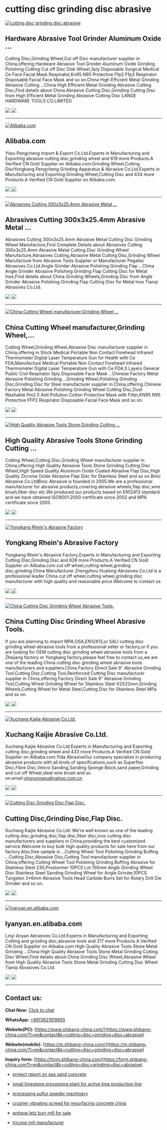 # cutting disc grinding disc abrasive

<a href="https://swt.shibang-china.com/?l=en&img&k=cutting+disc+grinding+disc+abrasive" target="_blank">![cutting disc grinding disc abrasive](http://static.shibang-china.com/all-800x300/1061.jpg)</a>

## Hardware Abrasive Tool Grinder Aluminum Oxide …
Cutting Disc,Grinding Wheel,Cut off Disc manufacturer supplier in China,offering Hardware Abrasive Tool Grinder Aluminum Oxide Grinding Polishing Cutting Cut off Disc Disk Wheel,3ply Disposable Surgical Medical Ce Face Facial Mask Respirator,Kn95 N95 Protective Ffp2 Ffp3 Respirator Disposable Facial Face Mask and so on.China High Efficient Metal Grinding Abrasive Cutting …China High Efficient Metal Grinding Abrasive Cutting Disc,Find details about China Abrasive Cutting Disc,Grinding Cutting Disc from High Efficient Metal Grinding Abrasive Cutting Disc LANGE HARDWARE TOOLS CO.LIMITED


<a href="https://whatsapp.shibangsoft.com/WhatsApp.php" target="_blank" title="WhatsApp">![](http://static.shibang-china.com/icon/whatsapp.png)</a> <a href="https://swt.shibang-china.com/?l=en&icon&k=cutting+disc+grinding+disc+abrasive" target="_blank">![](http://static.shibang-china.com/icon/chat-en.png)</a>

---

<a href="https://swt.shibang-china.com/?l=en&img&k=cutting+disc+grinding+disc+abrasive" target="_blank">![Alibaba.com](http://static.shibang-china.com/all-800x300/1497.jpg)</a>

## Alibaba.com
Yiwu Pengcheng Import &amp; Export Co.Ltd.Experts in Manufacturing and Exporting abrasive cutting disc,grinding wheel and 619 more Products.A Verified CN Gold Supplier on Alibaba.com.Grinding Wheel,Cutting DiscYongkang Pengcheng Grinding Apparatus &amp; Abrasive Co.Ltd.Experts in Manufacturing and Exporting Grinding Wheel,Cutting Disc and 434 more Products.A Verified CN Gold Supplier on Alibaba.com.


<a href="https://whatsapp.shibangsoft.com/WhatsApp.php" target="_blank" title="WhatsApp">![](http://static.shibang-china.com/icon/whatsapp.png)</a> <a href="https://swt.shibang-china.com/?l=en&icon&k=cutting+disc+grinding+disc+abrasive" target="_blank">![](http://static.shibang-china.com/icon/chat-en.png)</a>

---

<a href="https://swt.shibang-china.com/?l=en&img&k=cutting+disc+grinding+disc+abrasive" target="_blank">![Abrasives Cutting 300x3x25.4mm Abrasive Metal …](http://static.shibang-china.com/all-800x300/1120.jpg)</a>

## Abrasives Cutting 300x3x25.4mm Abrasive Metal …
Abrasives Cutting 300x3x25.4mm Abrasive Metal Cutting Disc Grinding Wheel Manufacture,Find Complete Details about Abrasives Cutting 300x3x25.4mm Abrasive Metal Cutting Disc Grinding Wheel Manufacture,Abrasives Cutting,Abrasive Metal Cutting Disc,Grinding Wheel Manufacture from Abrasive Tools Supplier or Manufacturer Pegatec Abrasives Co.Ltd.Angle Grinder Abrasive Polishing Grinding Flap …China Angle Grinder Abrasive Polishing Grinding Flap Cutting Disc for Metal Inox,Find details about China Grinding Wheels,Grinding Disc from Angle Grinder Abrasive Polishing Grinding Flap Cutting Disc for Metal Inox Tianqi Abrasives Co.Ltd.


<a href="https://whatsapp.shibangsoft.com/WhatsApp.php" target="_blank" title="WhatsApp">![](http://static.shibang-china.com/icon/whatsapp.png)</a> <a href="https://swt.shibang-china.com/?l=en&icon&k=cutting+disc+grinding+disc+abrasive" target="_blank">![](http://static.shibang-china.com/icon/chat-en.png)</a>

---

<a href="https://swt.shibang-china.com/?l=en&img&k=cutting+disc+grinding+disc+abrasive" target="_blank">![China Cutting Wheel manufacturer,Grinding Wheel,…](http://static.shibang-china.com/all-800x300/1194.jpg)</a>

## China Cutting Wheel manufacturer,Grinding Wheel,…
Cutting Wheel,Grinding Wheel,Abrasive Disc manufacturer supplier in China,offering in Stock Medical Portable Non Contact Forehead Infrared Thermometer Digital Laser Temperature Gun for Health with Ce FDA,Manufacture Medical Portable Non Contact Forehead Infrared Thermometer Digital Laser Temperature Gun with Ce FDA,5 Layers General Public Civil Respirator 5ply Disposable Face Mask …Chinese Factory Metal Abrasive Polishing Grinding …Grinding Wheel,Polishing Grinding Disc,Grinding Disc for Steel manufacturer supplier in China,offering Chinese Factory Metal Abrasive Polishing Grinding Wheel Cutting Disc,Dust Washable Pm2.5 Anti Pollution Cotton Protective Mask with Filter,KN95 N95 Protective FFP2 Respirator Disposable Facial Face Mask and so on.


<a href="https://whatsapp.shibangsoft.com/WhatsApp.php" target="_blank" title="WhatsApp">![](http://static.shibang-china.com/icon/whatsapp.png)</a> <a href="https://swt.shibang-china.com/?l=en&icon&k=cutting+disc+grinding+disc+abrasive" target="_blank">![](http://static.shibang-china.com/icon/chat-en.png)</a>

---

<a href="https://swt.shibang-china.com/?l=en&img&k=cutting+disc+grinding+disc+abrasive" target="_blank">![High Quality Abrasive Tools Stone Grinding Cutting …](http://static.shibang-china.com/all-800x300/1495.jpg)</a>

## High Quality Abrasive Tools Stone Grinding Cutting …
Cutting Wheel,Cutting Disc,Grinding Wheel manufacturer supplier in China,offering High Quality Abrasive Tools Stone Grinding Cutting Disc Wheel,High Speed Quality Aluminum Oxide Coated Abrasive Flap Disc,High Quality Zirconia Oxide Abrasive Flap Disc for Stainless Steel and so on.Binic Abrasive Co.LtdBinic Abrasive is founded in 2005.We are a professional manufacturer for abrasive products,covering abrasive wheels,flap disc,wire brush,fiber disc etc.We produced our products based on EN12413 standard and we have obtained ISO9001:2000 certificate since 2002 and MPA certificate since 2005.


<a href="https://whatsapp.shibangsoft.com/WhatsApp.php" target="_blank" title="WhatsApp">![](http://static.shibang-china.com/icon/whatsapp.png)</a> <a href="https://swt.shibang-china.com/?l=en&icon&k=cutting+disc+grinding+disc+abrasive" target="_blank">![](http://static.shibang-china.com/icon/chat-en.png)</a>

---

<a href="https://swt.shibang-china.com/?l=en&img&k=cutting+disc+grinding+disc+abrasive" target="_blank">![Yongkang Rhein's Abrasive Factory](http://static.shibang-china.com/all-800x300/879.jpg)</a>

## Yongkang Rhein's Abrasive Factory
Yongkang Rhein's Abrasive Factory,Experts in Manufacturing and Exporting Cutting Disc,Grinding Disc and 628 more Products.A Verified CN Gold Supplier on Alibaba.com.cut off wheel,cutting wheel,grinding disc,grinding.China Manufacturer Zhengzhou Hualong Abrasives Co.Ltd is a professional leader China cut off wheel,cutting wheel,grinding disc manufacturer with high quality and reasonable price.Welcome to contact us.


<a href="https://whatsapp.shibangsoft.com/WhatsApp.php" target="_blank" title="WhatsApp">![](http://static.shibang-china.com/icon/whatsapp.png)</a> <a href="https://swt.shibang-china.com/?l=en&icon&k=cutting+disc+grinding+disc+abrasive" target="_blank">![](http://static.shibang-china.com/icon/chat-en.png)</a>

---

<a href="https://swt.shibang-china.com/?l=en&img&k=cutting+disc+grinding+disc+abrasive" target="_blank">![China Cutting Disc Grinding Wheel Abrasive Tools.](http://static.shibang-china.com/all-800x300/51.jpg)</a>

## China Cutting Disc Grinding Wheel Abrasive Tools.
If you are planning to import MPA,OSA,EN12413,or SALI cutting disc grinding wheel abrasive tools from a professional seller or factory,or if you are looking for OEM cutting disc grinding wheel abrasive tools from a Zhejiang factory or Yongkang factory,please feel free to contact us,we are one of the leading China cutting disc grinding wheel abrasive tools manufacturers and suppliers.China Factory Direct Sale 9′′ Abrasive Grinding Tool.Cutting Disc,Cutting Tool,Reinforced Cutting Disc manufacturer supplier in China,offering Factory Direct Sale 9′′ Abrasive Grinding Tool,Cutting Wheel Grinding Wheel for Stainless Steel X2X22mm,Grinding Wheels,Cutting Wheel for Metal Steel,Cutting Disc for Stainless Steel MPa and so on.


<a href="https://whatsapp.shibangsoft.com/WhatsApp.php" target="_blank" title="WhatsApp">![](http://static.shibang-china.com/icon/whatsapp.png)</a> <a href="https://swt.shibang-china.com/?l=en&icon&k=cutting+disc+grinding+disc+abrasive" target="_blank">![](http://static.shibang-china.com/icon/chat-en.png)</a>

---

<a href="https://swt.shibang-china.com/?l=en&img&k=cutting+disc+grinding+disc+abrasive" target="_blank">![Xuchang Kaijie Abrasive Co.Ltd.](http://static.shibang-china.com/all-800x300/170.jpg)</a>

## Xuchang Kaijie Abrasive Co.Ltd.
Xuchang Kaijie Abrasive Co.Ltd.Experts in Manufacturing and Exporting cutting disc,grinding wheel and 433 more Products.A Verified CN Gold Supplier on Alibaba.com.Yida AbrasiveOur company specialize in producing abrasive products with all kinds of specifications,such as Superflex Disc,Fibre Disc,Velcro Sanding,Sanding Sponge Block,sand paper,Grinding and cut off Wheel,steel wire brush and so on.email:yingyongwu@yahoo.com.cn


<a href="https://whatsapp.shibangsoft.com/WhatsApp.php" target="_blank" title="WhatsApp">![](http://static.shibang-china.com/icon/whatsapp.png)</a> <a href="https://swt.shibang-china.com/?l=en&icon&k=cutting+disc+grinding+disc+abrasive" target="_blank">![](http://static.shibang-china.com/icon/chat-en.png)</a>

---

<a href="https://swt.shibang-china.com/?l=en&img&k=cutting+disc+grinding+disc+abrasive" target="_blank">![Cutting Disc,Grinding Disc,Flap Disc.](http://static.shibang-china.com/all-800x300/1222.jpg)</a>

## Cutting Disc,Grinding Disc,Flap Disc.
Xuchang Kaijie Abrasive Co.Ltd: We're well known as one of the leading cutting disc,grinding disc,flap disc,fiber disc,inox cutting disc manufacturers and suppliers in China,providing the best customized service.Welcome to buy bulk high quality products for sale here from our factory.Also,free sample is …Cutting Wheel Tool Polishing Grinding Buffing …Cutting Disc,Abrasive Disc,Cutting Tool manufacturer supplier in China,offering Cutting Wheel Tool Polishing Grinding Buffing Abrasive for Stainless Steel 230,Prostormer 10PCS Lot 150mm Angle Grinding Wheel Disc Stainless Steel Sanding Grinding Wheel for Angle Grinder,10PCS Tungsten 3*6mm Abrasive Tools Head Carbide Burrs Set for Rotary Drill Die Grinder and so on.


<a href="https://whatsapp.shibangsoft.com/WhatsApp.php" target="_blank" title="WhatsApp">![](http://static.shibang-china.com/icon/whatsapp.png)</a> <a href="https://swt.shibang-china.com/?l=en&icon&k=cutting+disc+grinding+disc+abrasive" target="_blank">![](http://static.shibang-china.com/icon/chat-en.png)</a>

---

<a href="https://swt.shibang-china.com/?l=en&img&k=cutting+disc+grinding+disc+abrasive" target="_blank">![lyanyan.en.alibaba.com](http://static.shibang-china.com/all-800x300/1243.jpg)</a>

## lyanyan.en.alibaba.com
Linyi Anyan Abrasives Co.Ltd.Experts in Manufacturing and Exporting Cutting and grinding disc,abrasive tools and 217 more Products.A Verified CN Gold Supplier on Alibaba.com.High Quality Abrasive Tools Stone Metal Grinding …China High Quality Abrasive Tools Stone Metal Grinding Cutting Disc Wheel,Find details about China Grinding Disc Wheel,Abrasive Wheel from High Quality Abrasive Tools Stone Metal Grinding Cutting Disc Wheel Tianqi Abrasives Co.Ltd.


<a href="https://whatsapp.shibangsoft.com/WhatsApp.php" target="_blank" title="WhatsApp">![](http://static.shibang-china.com/icon/whatsapp.png)</a> <a href="https://swt.shibang-china.com/?l=en&icon&k=cutting+disc+grinding+disc+abrasive" target="_blank">![](http://static.shibang-china.com/icon/chat-en.png)</a>

---
## Contact us:

**Chat Now:** [Click to chat](https://swt.shibang-china.com?l=en&contact&k=cutting+disc+grinding+disc+abrasive)

**WhatsApp:**  [+8613621919955](https://whatsapp.shibangsoft.com/WhatsApp.php)

**Website(PC):** [https://www.shibang-china.com/](https://www.shibang-china.com/?l=en&contact&k=cutting+disc+grinding+disc+abrasive)

**Website(mobile):** [https://m.shibang-china.com/](https://m.shibang-china.com/?l=en&contact&k=cutting+disc+grinding+disc+abrasive)

**Inquiry form:** [https://form.shibang-china.com](https://form.shibang-china.com?l=en&contact&k=cutting+disc+grinding+disc+abrasive)

* [project report on sea sand concrete](../153/project%20report%20on%20sea%20sand%20concrete.md)

* [small limestone processing plant for active lime production line](../152/small%20limestone%20processing%20plant%20for%20active%20lime%20production%20line.md)

* [processing sulfur powder machinery](../155/processing%20sulfur%20powder%20machinery.md)

* [crusher vibrating screed for resurfacing concrete china](../160/crusher%20vibrating%20screed%20for%20resurfacing%20concrete%20china.md)

* [antique letz burr mill for sale](../154/antique%20letz%20burr%20mill%20for%20sale.md)

* [tricone mill manufacturer](../156/tricone%20mill%20manufacturer.md)